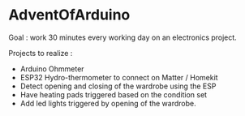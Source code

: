 # AdventOfArduino

Goal : work 30 minutes every working day on an electronics project.

Projects to realize : 
- Arduino Ohmmeter
- ESP32 Hydro-thermometer to connect on Matter / Homekit
- Detect opening and closing of the wardrobe using the ESP
- Have heating pads triggered based on the condition set 
- Add led lights triggered by opening of the wardrobe.
